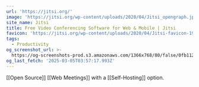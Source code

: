 ```yaml
---
url: 'https://jitsi.org/'
image: 'https://jitsi.org/wp-content/uploads/2020/04/Jitsi_opengraph.jpg'
site_name: Jitsi
title: Free Video Conferencing Software for Web & Mobile | Jitsi
favicon: 'https://jitsi.org/wp-content/uploads/2020/04/Jitsi-favicon-196.png'
tags:
  - Productivity
og_screenshot_url: >-
  https://og-screenshots-prod.s3.amazonaws.com/1366x768/80/false/0fb112d4295c3faa3e85956aae462f927ebbf07638b664b617254727481f6677.jpeg
og_last_fetch: '2025-03-05T03:57:17.993Z'
---
```



[[Open Source]] [[Web Meetings]] with a [[Self-Hosting]] option.

